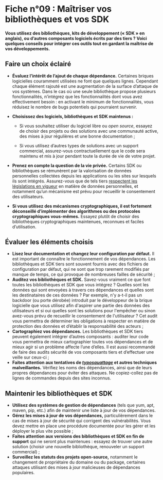 # Fiche n°09 : Maîtriser vos bibliothèques et vos SDK

#### Vous utilisez des bibliothèques, kits de développement (« SDK » en anglais), ou d’autres composants logiciels écrits par des tiers ? Voici quelques conseils pour intégrer ces outils tout en gardant la maîtrise de vos développements.

## Faire un choix éclairé

* **Évaluez l’intérêt de l’ajout de chaque dépendance.** Certaines briques logicielles couramment utilisées ne font que quelques lignes. Cependant chaque élément rajouté est une augmentation de la surface d’attaque de vos systèmes. Dans le cas où une seule bibliothèque propose plusieurs fonctionnalités, n’intégrez que les fonctionnalités dont vous avez effectivement besoin : en activant le minimum de fonctionnalités, vous réduisez le nombre de bugs potentiels qui pourraient survenir.

* **Choisissez des logiciels, bibliothèques et SDK maintenus :**

    * Si vous souhaitez utiliser du logiciel libre ou *open source*, essayez de choisir des projets ou des solutions avec une communauté active, des mises à jour régulières et une bonne documentation ;

    * Si vous utilisez d’autres types de solutions avec un support commercial, assurez-vous contractuellement que le code sera maintenu et mis à jour pendant toute la durée de vie de votre projet.

* **Prenez en compte la question de la vie privée.** Certains SDK ou bibliothèques se rémunèrent par la valorisation de données personnelles collectées depuis les applications ou les sites sur lesquels ils sont intégrés. Assurez-vous que de tels tiers [respectent les législations en vigueur](https://www.cnil.fr/fr/applications-mobiles-mise-en-demeure-absence-de-consentement-geolocalisation-ciblage-publicitaire-2) en matière de données personnelles, et notamment qu’un mécanisme est prévu pour recueillir le consentement des utilisateurs.

* **Si vous utilisez des mécanismes cryptographiques, il est fortement déconseillé d’implémenter des algorithmes ou des protocoles cryptographiques vous-mêmes.** Essayez plutôt de choisir des bibliothèques cryptographiques maintenues, reconnues et faciles d’utilisation.

## Évaluer les éléments choisis

* **Lisez leur documentation et changez leur configuration par défaut.** Il est important de connaître le fonctionnement de vos dépendances. Les bibliothèques et SDK tiers sont souvent fournis avec des fichiers de configuration par défaut, qui ne sont que trop rarement modifiés par manque de temps, ce qui provoque de nombreuses failles de sécurité ;
* **Auditez vos bibliothèques et SDK.** Savez-vous vraiment ce que font toutes les bibliothèques et SDK que vous intégrez ? Quelles sont les données qui sont envoyées à travers ces dépendances et quelles sont les destinataires de ces données ? Par exemple, n'y a-t-il pas un backdoor (ou porte dérobée) introduit par le développeur de la brique logicielle que vous utilisez afin d'aspirer une partie des données des utilisateurs et si oui quelles sont les solutions pour l'empêcher ou sinon avez-vous prévu de recueillir le consentement de l'utilisateur ? Cet audit vous permettra de déterminer les obligations à respecter en matière de protection des données et d’établir la responsabilité des acteurs ;
* **Cartographiez vos dépendances.** Les bibliothèques et SDK tiers peuvent également intégrer d’autres composants : auditer leur code vous permettra de mieux cartographier toutes vos dépendances et de mieux agir si un problème affecte l’une d’elles. Il est aussi recommandé de faire des audits sécurité de vos composants tiers et d’effectuer une veille sur ceux-ci ;
* **Faites attention aux tentatives de [*typosquattage*](https://fr.wikipedia.org/wiki/Typosquattage) et autres techniques malveillantes.** Vérifiez les noms des dépendances, ainsi que de leurs propres dépendances pour éviter des attaques. Ne copiez-collez pas de lignes de commandes depuis des sites inconnus.

## Maintenir les bibliothèques et SDK

* **Utilisez des systèmes de gestion de dépendances** (tels que yum, apt, maven, pip, etc.) afin de maintenir une liste à jour de vos dépendances.
* **Gérez les mises à jour de vos dépendances,** particulièrement dans le cas de mises à jour de sécurité qui corrigent des vulnérabilités. Vous devez mettre en place une procédure documentée pour les gérer et les déployer le plus vite possible ;
* **Faites attention aux versions des bibliothèques et SDK en fin de support** qui ne seront plus maintenues : essayez de trouver une autre solution (choisir une nouvelle bibliothèque, renouveler un support commercial) ;
* **Surveillez les statuts des projets open-source,** notamment le changement de propriétaire du domaine ou du package, certaines attaques utilisant des mises à jour malicieuses de dépendances populaires.
